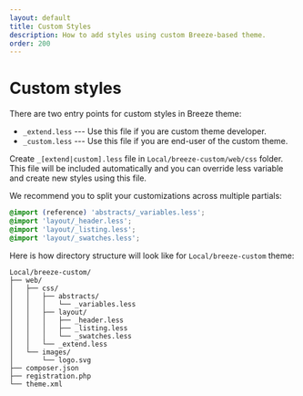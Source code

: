 ```yaml
---
layout: default
title: Custom Styles
description: How to add styles using custom Breeze-based theme.
order: 200
---
```


# Custom styles

There are two entry points for custom styles in Breeze theme:

 -  `_extend.less` --- Use this file if you are custom theme developer.
 -  `_custom.less` --- Use this file if you are end-user of the custom theme.

Create `_[extend|custom].less` file in `Local/breeze-custom/web/css` folder. This file
will be included automatically and you can override less variable and create new
styles using this file.

We recommend you to split your customizations across multiple partials:

```scss
@import (reference) 'abstracts/_variables.less';
@import 'layout/_header.less';
@import 'layout/_listing.less';
@import 'layout/_swatches.less';
```

Here is how directory structure will look like for `Local/breeze-custom` theme:

```
Local/breeze-custom/
├── web/
│   ├── css/
│   │   ├── abstracts/
│   │   │   └── _variables.less
│   │   ├── layout/
│   │   │   ├── _header.less
│   │   │   ├── _listing.less
│   │   │   └── _swatches.less
│   │   └── _extend.less
│   └── images/
│       └── logo.svg
├── composer.json
├── registration.php
└── theme.xml
```
